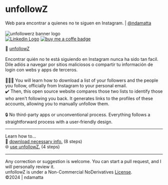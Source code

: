 # unfollowZ<br> 
Web para encontrar a quienes no te siguen en Instagram. | <a href="https://www.github.com/ndamatta">@ndamatta</a><br>
<br>
<picture><img src="https://github.com/ndamatta/unfollowz/assets/105658793/ff980da6-a554-445f-acf9-0b86c7bb7217" alt="unfollowerz banner logo"></picture><br>
<a href="https://www.linkedin.com/in/natanael-damatta/" target="_blank"><img src="https://img.shields.io/badge/LinkedIn-0077B5?style=for-the-badge&logo=linkedin&logoColor=white" alt="Linkedin Logo"></a> <a href="https://www.buymeacoffee.com/ndamatta"><img src="https://img.shields.io/badge/Buy%20Me%20a%20Coffee-ffdd00?style=for-the-badge&logo=buy-me-a-coffee&logoColor=black" alt="buy me a coffe badge"></a>

🔗 <a href="https://ndamatta.github.io/unfollowz/">unfollowZ</a><br>
<br>
Encontrar quién no te está siguiendo en Instagram nunca ha sido tan facil.<br>
Dile adiós a navegar por sitios maliciosos o compartir tu información de login con webs y apps de terceros.<br>
<br>
👨🏻‍🏫 You will learn how to download a list of your followers and the people you follow, officially from Instagram to your personal email.<br>
✔️ Then, this open source website compares those two lists to identify those who aren't following you back. It generates links to the profiles of these accounts, allowing you to manually unfollow them.<br>
<br>
🔒 No third-party apps or unconventional process. Everything follows a straightforward process with a user-friendly design.
___
Learn how to...<br>
📂 <a href="https://github.com/ndamatta/unfollowz/blob/main/howToDownloadInfo.md">download necessary info.</a> (8 steps)<br>
🌐 <a href="https://github.com/ndamatta/unfollowz/blob/main/howToUseWebsite.md">use unfollowZ.</a> (4 steps)<br>
___
Any correction or suggestion is welcome. You can start a pull request, and I will personally review it.<br>
unfollowZ is under a Non-Commercial NoDerivatives <a href="https://github.com/ndamatta/unfollowz/blob/main/LICENSE">License</a>.<br>
©2024 | ndamatta
